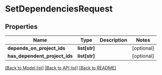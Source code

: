 # SetDependenciesRequest

## Properties
Name | Type | Description | Notes
------------ | ------------- | ------------- | -------------
**depends_on_project_ids** | **list[str]** |  | [optional] 
**has_dependent_project_ids** | **list[str]** |  | [optional] 

[[Back to Model list]](../README.md#documentation-for-models) [[Back to API list]](../README.md#documentation-for-api-endpoints) [[Back to README]](../README.md)


